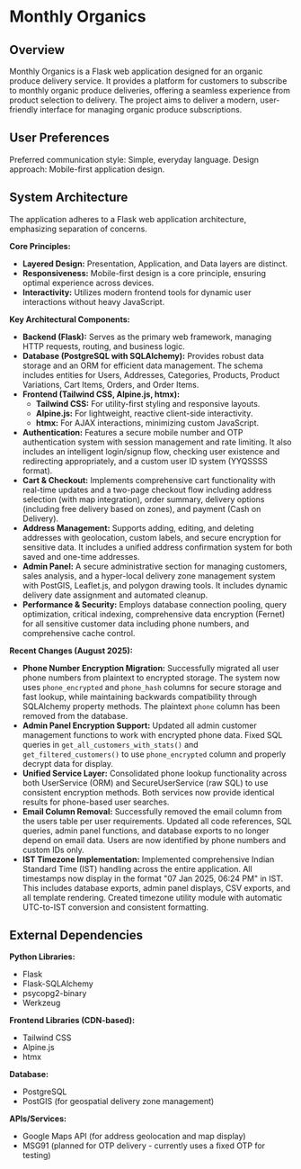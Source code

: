 # Monthly Organics

## Overview

Monthly Organics is a Flask web application designed for an organic produce delivery service. It provides a platform for customers to subscribe to monthly organic produce deliveries, offering a seamless experience from product selection to delivery. The project aims to deliver a modern, user-friendly interface for managing organic produce subscriptions.

## User Preferences

Preferred communication style: Simple, everyday language.
Design approach: Mobile-first application design.

## System Architecture

The application adheres to a Flask web application architecture, emphasizing separation of concerns.

**Core Principles:**
- **Layered Design:** Presentation, Application, and Data layers are distinct.
- **Responsiveness:** Mobile-first design is a core principle, ensuring optimal experience across devices.
- **Interactivity:** Utilizes modern frontend tools for dynamic user interactions without heavy JavaScript.

**Key Architectural Components:**

-   **Backend (Flask):** Serves as the primary web framework, managing HTTP requests, routing, and business logic.
-   **Database (PostgreSQL with SQLAlchemy):** Provides robust data storage and an ORM for efficient data management. The schema includes entities for Users, Addresses, Categories, Products, Product Variations, Cart Items, Orders, and Order Items.
-   **Frontend (Tailwind CSS, Alpine.js, htmx):**
    -   **Tailwind CSS:** For utility-first styling and responsive layouts.
    -   **Alpine.js:** For lightweight, reactive client-side interactivity.
    -   **htmx:** For AJAX interactions, minimizing custom JavaScript.
-   **Authentication:** Features a secure mobile number and OTP authentication system with session management and rate limiting. It also includes an intelligent login/signup flow, checking user existence and redirecting appropriately, and a custom user ID system (YYQSSSS format).
-   **Cart & Checkout:** Implements comprehensive cart functionality with real-time updates and a two-page checkout flow including address selection (with map integration), order summary, delivery options (including free delivery based on zones), and payment (Cash on Delivery).
-   **Address Management:** Supports adding, editing, and deleting addresses with geolocation, custom labels, and secure encryption for sensitive data. It includes a unified address confirmation system for both saved and one-time addresses.
-   **Admin Panel:** A secure administrative section for managing customers, sales analysis, and a hyper-local delivery zone management system with PostGIS, Leaflet.js, and polygon drawing tools. It includes dynamic delivery date assignment and automated cleanup.
-   **Performance & Security:** Employs database connection pooling, query optimization, critical indexing, comprehensive data encryption (Fernet) for all sensitive customer data including phone numbers, and comprehensive cache control.

**Recent Changes (August 2025):**
-   **Phone Number Encryption Migration:** Successfully migrated all user phone numbers from plaintext to encrypted storage. The system now uses `phone_encrypted` and `phone_hash` columns for secure storage and fast lookup, while maintaining backwards compatibility through SQLAlchemy property methods. The plaintext `phone` column has been removed from the database.
-   **Admin Panel Encryption Support:** Updated all admin customer management functions to work with encrypted phone data. Fixed SQL queries in `get_all_customers_with_stats()` and `get_filtered_customers()` to use `phone_encrypted` column and properly decrypt data for display.
-   **Unified Service Layer:** Consolidated phone lookup functionality across both UserService (ORM) and SecureUserService (raw SQL) to use consistent encryption methods. Both services now provide identical results for phone-based user searches.
-   **Email Column Removal:** Successfully removed the email column from the users table per user requirements. Updated all code references, SQL queries, admin panel functions, and database exports to no longer depend on email data. Users are now identified by phone numbers and custom IDs only.
-   **IST Timezone Implementation:** Implemented comprehensive Indian Standard Time (IST) handling across the entire application. All timestamps now display in the format "07 Jan 2025, 06:24 PM" in IST. This includes database exports, admin panel displays, CSV exports, and all template rendering. Created timezone utility module with automatic UTC-to-IST conversion and consistent formatting.

## External Dependencies

**Python Libraries:**
-   Flask
-   Flask-SQLAlchemy
-   psycopg2-binary
-   Werkzeug

**Frontend Libraries (CDN-based):**
-   Tailwind CSS
-   Alpine.js
-   htmx

**Database:**
-   PostgreSQL
-   PostGIS (for geospatial delivery zone management)

**APIs/Services:**
-   Google Maps API (for address geolocation and map display)
-   MSG91 (planned for OTP delivery - currently uses a fixed OTP for testing)